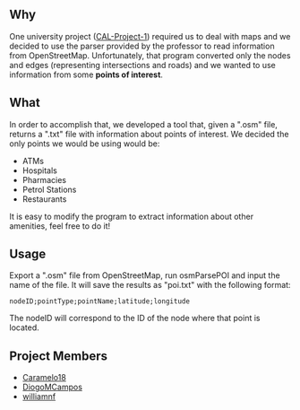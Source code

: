 ## Why

One university project ([CAL-Project-1](https://github.com/Caramelo18/CAL-Project-1)) required us to deal with maps and 
we decided to use the parser provided by the professor to read information from OpenStreetMap. 
Unfortunately, that program converted only the nodes and edges (representing intersections and roads) and we wanted to use information from some **points of interest**.

## What

In order to accomplish that, we developed a tool that, given a ".osm" file, returns a ".txt" file with information about points of interest.
We decided the only points we would be using would be:
* ATMs
* Hospitals
* Pharmacies
* Petrol Stations
* Restaurants

It is easy to modify the program to extract information about other amenities, feel free to do it!

## Usage

Export a ".osm" file from OpenStreetMap, run osmParsePOI and input the name of the file. It will save the results as "poi.txt" with the following format:
```
nodeID;pointType;pointName;latitude;longitude
```
The nodeID will correspond to the ID of the node where that point is located. 

## Project Members
 * [Caramelo18](https://github.com/Caramelo18)
 * [DiogoMCampos](https://github.com/DiogoMCampos)
 * [williamnf](https://github.com/williamnf)
